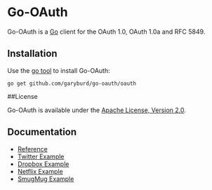 # Go-OAuth

Go-OAuth is a [Go](http://golang.org/) client for the OAuth 1.0, OAuth 1.0a and RFC 5849.

## Installation

Use the [go tool](http://weekly.golang.org/cmd/go/) to install Go-OAuth:

    go get github.com/garyburd/go-oauth/oauth

##License

Go-OAuth is available under the [Apache License, Version 2.0](http://www.apache.org/licenses/LICENSE-2.0.html).

## Documentation
    
- [Reference](http://godoc.org/github.com/garyburd/go-oauth/oauth)
- [Twitter Example](http://github.com/garyburd/go-oauth/tree/master/examples/twitter)
- [Dropbox Example](http://github.com/garyburd/go-oauth/tree/master/examples/dropbox)
- [Netflix Example](http://github.com/garyburd/go-oauth/tree/master/examples/netflix)
- [SmugMug Example](https://github.com/garyburd/go-oauth/tree/master/examples/smugmug)
